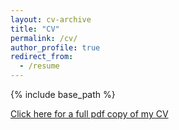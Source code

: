 ```yaml
---
layout: cv-archive
title: "CV"
permalink: /cv/
author_profile: true
redirect_from:
  - /resume
---
```


<style>
a.uline {text-decoration:underline;}
</style>

{% include base_path %}

<a href="../files/Deepak_Udayakumar.pdf" class="uline">Click here for a full pdf copy of my CV</a>

<!--
## Education
---
**2023 - Present**<br>
Candidate for Master of Science in Data Science<br>
Northeastern University<br>
GPA: 4.0/4.0<br>

**2016-2020**<br>
Bachelor of Engineering in Information Science Engineering<br>
BMS College of Engineering, Bangalore, India<br>
GPA: 8.8/10<br>

## Professional Experience
---

**2020 - 2022**<br>
Data Engineering<br>
Dataweave (Infoweave Analytics Pvt Ltd), Bangalore, India<br>
<ul><li>Automated data engineering projects, applying project-specific automation techniques to streamline processes, enhance efficiency and reduce manual intervention, resulting in improved team productivity and project outcomes.</li><br>
<li>Pioneered the implementation of the Dask framework to optimize batch processing of image data in the company's clustering algorithm, achieving a remarkable 50% reduction in processing times and demonstrating innovative problem-solving skills and effective teamwork.</li><br>
<li>Spearheaded the setup of end-to-end data pipelines using Apache Airflow, enabling seamless data workflows.</li><br>
<li>Piloted the comprehensive workflow for counterfeit detection showcasing leadership and collaboration skills. Achieving over 95% accuracy in identifying and taking down counterfeit products.</li></ul><br>

**2020 - 2022**<br>
Data Engineering Intern<br>
Dataweave (Infoweave Analytics Pvt Ltd), Bangalore, India<br>
<ul><li>Built diverse crawler plugins and designed efficient solutions for scheduling data crawls, enabling effective data scraping from multiple e-commerce websites and ensuring optimal data extraction and flow.</li><br>
<li>Led the delivery of structured data by employing data-wrangling methods to clients under data-as-a-service project.</li></ul><br>

## Academic Projects
---

**US Air Pollution Time Series Analysis**<br>
Northeastern University, DS 5110<br>
<ul><li>Applied time-series analysis techniques to the US pollution dataset, by focusing on significant pollutants.</li><br>
<li>Leveraged advanced time-series forecasting approaches (SARIMAX, LSTM) to predict future air pollution trends in California, providing valuable data-driven insights for environmental monitoring and strategic decision-making.</li></ul><br>

**Trending News Prediction using NLTK and Web Scraping**<br>
<ul><li>Developed a web scraper to gather news articles from a specific website and processed the data using NLP techniques.</li><br>
<li>Employed various classification machine learning models (logistic regression, k-nearest neighbors, decision tree, random forest, xgboost) to determine the optimal model for predicting and analyzing news trends.</li></ul><br>

**Deep Learning Approaches to Detect Pneumonia**<br>
BMS College of Engineering<br>
<ul><li>Ran a comparative analysis of three machine learning models (CNN, U-Net, Mask-RCNN) for pneumonia detection.</li><br>
<li>Achieved accurate identification and precise localization of pneumonia infection regions in Chest Radiographs by leveraging the superior performance of the Mask-RCNN model.</li></ul><br>

**Foliar Disease Detection using CNN**<br>
<ul><li>The Objective of the project was to train a model using images of the training dataset to accurately classify a given image from the testing dataset into different diseased categories or a healthy leaf.</li><br>
<li>A vanilla CNN model served as an optimum solution for the problem statement and use case. After implementation, the model was accurately able to differentiate the test images into a diseased category or a healthy leaf.</li></ul><br>

**Deep Learning approach to detect distracted drivers**<br>
BMS College of Engineering<br>
<ul><li>Developed and evaluated multiple variations of a CNN deep learning model to detect distracted drivers, achieving accurate results and high efficiency through optimization and transfer learning techniques.</li><br>
<li>Successfully implemented a final model that accurately identified the driver's activity with high accuracy using the optimized CNN model and transfer learning approach.</li></ul><br>

## Publications
---
<a href="https://www.taylorfrancis.com/chapters/edit/10.1201/9781003167488-15/waste-management-energy-conservation-industries-shreyas-rakshak-singh-bhat-anitha" class="uline"><b>E-waste management and energy conservation in industries</b></a>, 2021<br>
**K.Rakshak** et al.<br>
A two-phase model is proposed that deals with the e-waste effectively. The end goal is to use technology on both the hardware and software side to minimize pollution, increase energy efficiency, and also encourage material recycling. The usage and benefits of Eco-ATMs are explored in this paper.<br>

## Awards and Honors
---
**Spot Award winner and Value Champion** for AMJ’ 21 quarter at Dataweave for efficient performance across projects.<br>
**Winner of Start-Up week** conducted by the Center for Innovation, Research and Development (ICRD), BMSCE.<br>
**Finalist in Smart India Hackathon (SIH)** 2020, conducted by the Government of India.<br>

## Extracurriculars
---
Data Science Hub, Northeastern Graduate Student Government, Badminton, Hiking, E-Sports<br>

## Service and Outreach
**Volunteer** in the Rotaract club’s *I-Teach initiative*-<br>
Helped underprivileged students by teaching them elementary subjects.<br>

-->
